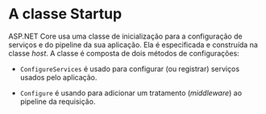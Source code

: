 # A classe Startup

ASP.NET Core usa uma classe de inicialização para a configuração de serviços e do pipeline da sua aplicação. Ela é especificada e construída na classe *host*. A classe é composta de dois métodos de configurações:

- `ConfigureServices` é usado para configurar (ou registrar) serviços usados pelo aplicação.

- `Configure` é usando para adicionar um tratamento (*middleware*) ao pipeline da requisição.